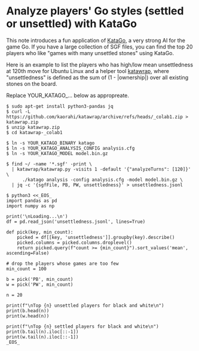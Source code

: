 # Analyze players' Go styles (settled or unsettled) with KataGo

This note introduces a fun application of [KataGo](https://github.com/lightvector/KataGo), a very strong AI for the game Go. If you have a large collection of SGF files, you can find the top 20 players who like "games with many unsettled stones" using KataGo.

Here is an example to list the players who has high/low mean unsettledness at 120th move for Ubuntu Linux and a helper tool [katawrap](https://github.com/kaorahi/katawrap), where "unsettledness" is defined as the sum of (1 - |ownership|) over all existing stones on the board.

Replace YOUR_KATAGO_... below as appropreate.

```
$ sudo apt-get install python3-pandas jq
$ curl -L https://github.com/kaorahi/katawrap/archive/refs/heads/_colab1.zip > katawrap.zip
$ unzip katawrap.zip
$ cd katawrap-_colab1

$ ln -s YOUR_KATAGO_BINARY katago
$ ln -s YOUR_KATAGO_ANALYSIS_CONFIG analysis.cfg
$ ln -s YOUR_KATAGO_MODEL model.bin.gz

$ find ~/ -name '*.sgf' -print \
  | katawrap/katawrap.py -visits 1 -default '{"analyzeTurns": [120]}' \
      ./katago analysis -config analysis.cfg -model model.bin.gz \
  | jq -c '{sgfFile, PB, PW, unsettledness}' > unsettledness.jsonl

$ python3 <<_EOS_
import pandas as pd
import numpy as np

print('\nLoading...\n')
df = pd.read_json('unsettledness.jsonl', lines=True)

def pick(key, min_count):
    picked = df[[key, 'unsettledness']].groupby(key).describe()
    picked.columns = picked.columns.droplevel()
    return picked.query(f"count >= {min_count}").sort_values('mean', ascending=False)

# drop the players whose games are too few
min_count = 100

b = pick('PB', min_count)
w = pick('PW', min_count)

n = 20

print(f"\nTop {n} unsettled players for black and white\n")
print(b.head(n))
print(w.head(n))

print(f"\nTop {n} settled players for black and white\n")
print(b.tail(n).iloc[::-1])
print(w.tail(n).iloc[::-1])
_EOS_
```
